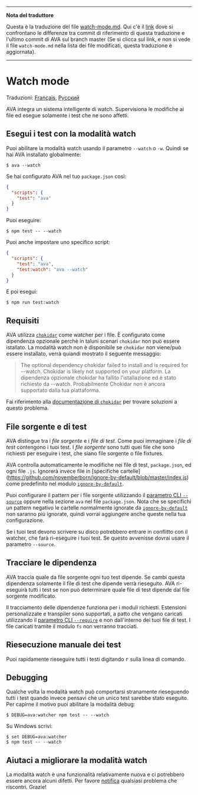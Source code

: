 ___
**Nota del traduttore**

Questa è la traduzione del file [watch-mode.md](https://github.com/sindresorhus/ava/blob/master/docs/recipes/watch-mode.md). Qui c'è il [link](https://github.com/sindresorhus/ava/compare/f2c070987ecee3caf7613190acf2c8a90700e058...master#diff-0730bb7c2e8f9ea2438b52e419dd86c9) dove si confrontano le differenze tra commit di riferimento di questa traduzione e l'ultimo commit di AVA sul branch master (Se si clicca sul link, e non si vede il file `watch-mode.md` nella lista dei file modificati, questa traduzione è aggiornata).
___
# Watch mode

Traduzioni: [Français](https://github.com/sindresorhus/ava-docs/blob/master/fr_FR/docs/recipes/watch-mode.md), [Русский](https://github.com/sindresorhus/ava-docs/blob/master/ru_RU/docs/recipes/watch-mode.md)

AVA integra un sistema intelligente di watch. Supervisiona le modifiche ai file ed esegue solamente i test che ne sono affetti.

## Esegui i test con la modalità watch

Puoi abilitare la modalità watch usando il parametro `--watch` o `-w`. Quindi se hai AVA installato globalmente:

```console
$ ava --watch
```

Se hai configurato AVA nel tuo `package.json` così:

```json
{
  "scripts": {
    "test": "ava"
  }
}
```

Puoi eseguire:

```console
$ npm test -- --watch
```

Puoi anche impostare uno specifico script:

```json
{
  "scripts": {
    "test": "ava",
    "test:watch": "ava --watch"
  }
}
```

E poi esegui:

```console
$ npm run test:watch
```

## Requisiti

AVA utilizza [`chokidar`] come watcher per i file. È configurato come dipendenza opzionale perchè in taluni scenari `chokidar` non può essere istallato. La modalità watch non è disponibile se `chokidar` non viene/può essere installato, verrà quiandi mostrato il seguente messaggio:

> The optional dependency chokidar failed to install and is required for --watch. Chokidar is likely not supported on your platform.
> La dipendenza opzionale chokidar ha fallito l'istallazione ed è stato richiesto da --watch. Probabilmente Chokidar non è ancora supportato dalla tua piattaforma.

Fai riferimento alla [documentazione di `chokidar`][`chokidar`] per trovare soluzioni a questo problema.

## File sorgente e di test

AVA distingue tra i *file sorgente* e i *file di test*. Come puoi immaginare i *file di test* contengono i tuoi test. I *file sorgente* sono tutti quei file che sono richiesti per eseguire i test, che siano file sorgente o file fixtures.

AVA controlla automaticamente le modifiche nei file di test, `package.json`, ed ogni file `.js`. Ignorerà invece file in [specifiche cartelle]
(https://github.com/novemberborn/ignore-by-default/blob/master/index.js) come predefinito nel modulo [`ignore-by-default`].

Puoi configurare il pattern per i file sorgente utilizzando il [parametro CLI `--source`] oppure nella sezione `ava` nel file `package.json`. Nota che se specifichi un pattern negativo le cartelle normalmente ignorate da [`ignore-by-default`] non saranno più ignorate, quindi vorrai aggiungere anche queste nella tua configurazione.

Se i tuoi test devono scrivere su disco potrebbero entrare in conflitto con il watcher, che farà ri-eseguire i tuoi test. Se questo avvenisse dovrai usare il parametro `--source`.

## Tracciare le dipendenza

AVA traccia quale da file sorgente ogni tuo test dipende. Se cambi questa dipendenza solamente il file di test che dipende verrà rieseguito. AVA ri-eseguirà tutti i test se non può determinare quale file di test dipende dal file sorgente modificato.

Il tracciamento delle dipendenze funziona per i moduli richiesti. Estensioni personalizzate e transpiler sono supportati, a patto che vengano caricati utilizzando il [parametro CLI `--require`] e non dall'interno dei tuoi file di test. I file caricati tramite il modulo `fs` non verranno tracciati.

## Riesecuzione manuale dei test

Puoi rapidamente rieseguire tutti i testi digitando <kbd>r</kbd> sulla linea di comando.

## Debugging

Qualche volta la modalità watch può comportarsi stranamente rieseguendo tutti i test quando invece pensavi che un unico test sarebbe stato eseguito. Per capirne il motivo puoi abilitare la modalità debug:

```console
$ DEBUG=ava:watcher npm test -- --watch
```

Su Windows scrivi:

```console
$ set DEBUG=ava:watcher
$ npm test -- --watch
```

## Aiutaci a migliorare la modalità watch

La modalità watch è una funzionalità relativamente nuova e ci potrebbero essere ancora alcuni difetti. Per favore [notifica](https://github.com/sindresorhus/ava/issues) qualsiasi problema che riscontri. Grazie!

[`chokidar`]: https://github.com/paulmillr/chokidar
[`ignore-by-default`]: https://github.com/novemberborn/ignore-by-default
[parametro CLI `--require`]: https://github.com/sindresorhus/ava-docs/blob/master/it_IT/readme.md#cli
[parametro CLI `--source`]: https://github.com/sindresorhus/ava-docs/blob/master/it_IT/readme.md#cli
